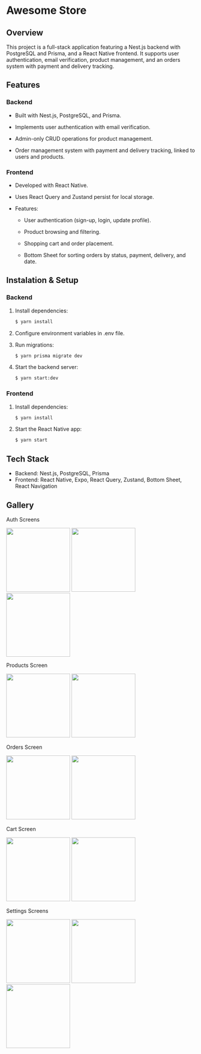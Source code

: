 # Awesome Store 

## Overview 
This project is a full-stack application featuring a Nest.js backend with PostgreSQL and Prisma, and a React Native frontend. It supports user authentication, email verification, product management, and an orders system with payment and delivery tracking.

## Features 

### Backend 
- Built with Nest.js, PostgreSQL, and Prisma.

- Implements user authentication with email verification.

- Admin-only CRUD operations for product management.

- Order management system with payment and delivery tracking, linked to users and products.

### Frontend 

- Developed with React Native.

- Uses React Query and Zustand persist for local storage.

- Features:

  - User authentication (sign-up, login, update profile).

  - Product browsing and filtering.

  - Shopping cart and order placement.

  - Bottom Sheet for sorting orders by status, payment, delivery, and date.
 

## Instalation & Setup 

### Backend 

1. Install dependencies:
   ```bash
   $ yarn install
   ````
   
2. Configure environment variables in .env file.
   
4. Run migrations:
   ```bash
   $ yarn prisma migrate dev
   ```
   
5. Start the backend server:
   ```bash
   $ yarn start:dev
   ```

### Frontend 

1.  Install dependencies:
    ```bash
    $ yarn install
    ```

2. Start the React Native app:
   ```bash
   $ yarn start
   ```

## Tech Stack 

- Backend: Nest.js, PostgreSQL, Prisma
- Frontend: React Native, Expo, React Query, Zustand, Bottom Sheet, React Navigation

## Gallery 

Auth Screens

<img src="assets/auth-login.png" width="170">
<img src="assets/auth-sign-up.png" width="170">
<img src="assets/auth-verify.png" width="170">

Products Screen

<img src="assets/products.png" width="170">
<img src="assets/products-search.png" width="170">

Orders Screen

<img src="assets/orders.png" width="170">
<img src="assets/orders-sheet.png" width="170">

Cart Screen

<img src="assets/cart.png" width="170">
<img src="assets/cart-info.png" width="170">

Settings Screens

<img src="assets/settings.png" width="170">
<img src="assets/personal-info.png" width="170">
<img src="assets/change-password.png" width="170">
